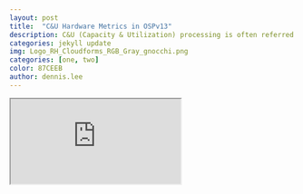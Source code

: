 ```yaml
---
layout: post
title:  "C&U Hardware Metrics in OSPv13"
description: C&U (Capacity & Utilization) processing is often referred to as metrics processing. This article describes how to enable hardware performance metrics collection for OSPv13 controller and compute nodes.
categories: jekyll update
img: Logo_RH_Cloudforms_RGB_Gray_gnocchi.png
categories: [one, two]
color: 87CEEB
author: dennis.lee
---
```


<iframe src="https://docs.google.com/document/d/e/2PACX-1vSeS4ebykHMc263n5l10VI36VTrVLY7DNUpfVaraqZcLB_y1FHyZd_HwgnJoCY26j5FUThu-U3I7jkg/pub?embedded=true"></iframe>
